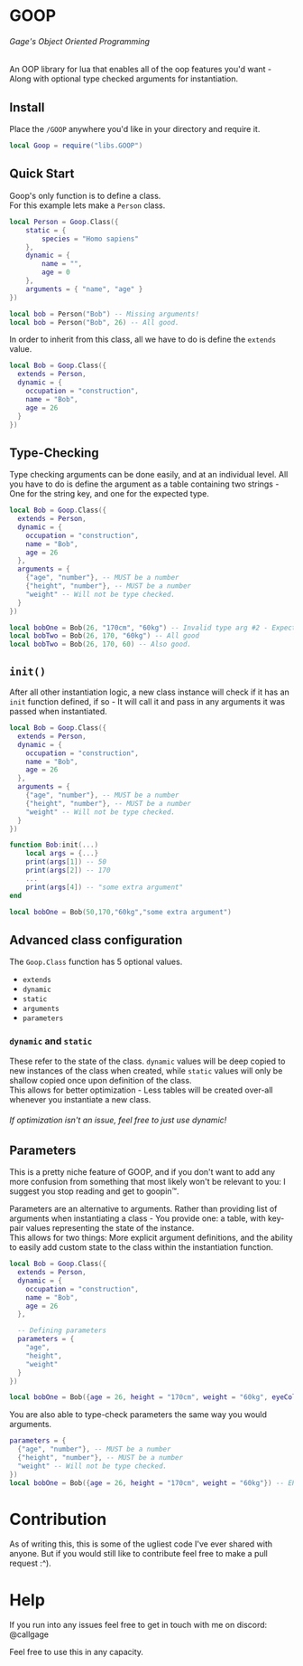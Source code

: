 # GOOP
###### Gage's Object Oriented Programming
An OOP library for lua that enables all of the oop features you'd want - Along with optional type checked arguments for instantiation.

## Install
Place the `/GOOP` anywhere you'd like in your directory and require it.
```Lua
local Goop = require("libs.GOOP")
```

## Quick Start
Goop's only function is to define a class.  
For this example lets make a `Person` class.

```Lua
local Person = Goop.Class({
    static = {
        species = "Homo sapiens"
    },
    dynamic = {
        name = "",
        age = 0
    },
    arguments = { "name", "age" }
})

local bob = Person("Bob") -- Missing arguments!
local bob = Person("Bob", 26) -- All good.
```

In order to inherit from this class, all we have to do is define the `extends` value.

```Lua
local Bob = Goop.Class({
  extends = Person,
  dynamic = {
    occupation = "construction",
    name = "Bob",
    age = 26
  }
})
```

## Type-Checking
Type checking arguments can be done easily, and at an individual level. All you have to do is define the argument as a table containing two strings - One for the string key, and one for the expected type.
```Lua
local Bob = Goop.Class({
  extends = Person,
  dynamic = {
    occupation = "construction",
    name = "Bob",
    age = 26
  },
  arguments = {
    {"age", "number"}, -- MUST be a number
    {"height", "number"}, -- MUST be a number
    "weight" -- Will not be type checked.
  }
})

local bobOne = Bob(26, "170cm", "60kg") -- Invalid type arg #2 - Expected number. Received string.
local bobTwo = Bob(26, 170, "60kg") -- All good
local bobTwo = Bob(26, 170, 60) -- Also good.
```
## `init()`
After all other instantiation logic, a new class instance will check if it has an `init` function defined, if so - It will call it and pass in any arguments it was passed when instantiated.
```Lua
local Bob = Goop.Class({
  extends = Person,
  dynamic = {
    occupation = "construction",
    name = "Bob",
    age = 26
  },
  arguments = {
    {"age", "number"}, -- MUST be a number
    {"height", "number"}, -- MUST be a number
    "weight" -- Will not be type checked.
  }
})

function Bob:init(...)
    local args = {...}
    print(args[1]) -- 50
    print(args[2]) -- 170
    ...
    print(args[4]) -- "some extra argument"
end

local bobOne = Bob(50,170,"60kg","some extra argument")
```


## Advanced class configuration
The `Goop.Class` function has 5 optional values.
* `extends`
* `dynamic`
* `static`
* `arguments`
* `parameters`

### `dynamic` and `static`
These refer to the state of the class. `dynamic` values will be deep copied to new instances of the class when created, while `static` values will only be shallow copied once upon definition of the class.  
This allows for better optimization - Less tables will be created over-all whenever you instantiate a new class.  
###### If optimization isn't an issue, feel free to just use dynamic!

## Parameters
This is a pretty niche feature of GOOP, and if you don't want to add any more confusion from something that most likely won't be relevant to you: I suggest you stop reading and get to goopin™.  
  
Parameters are an alternative to arguments. Rather than providing list of arguments when instantiating a class - You provide one: a table, with key-pair values representing the state of the instance.  
This allows for two things: More explicit argument definitions, and the ability to easily add custom state to the class within the instantiation function.

```Lua
local Bob = Goop.Class({
  extends = Person,
  dynamic = {
    occupation = "construction",
    name = "Bob",
    age = 26
  },

  -- Defining parameters
  parameters = {
    "age",
    "height",
    "weight"
  }
})

local bobOne = Bob({age = 26, height = "170cm", weight = "60kg", eyeColor = "blue", hairColor = "black"})
```

You are also able to type-check parameters the same way you would arguments.

```Lua
parameters = {
  {"age", "number"}, -- MUST be a number
  {"height", "number"}, -- MUST be a number
  "weight" -- Will not be type checked.
})
local bobOne = Bob({age = 26, height = "170cm", weight = "60kg"}) -- ERROR: Invalid parameter type "height". Expected "number", received "string". 
```

# Contribution
As of writing this, this is some of the ugliest code I've ever shared with anyone. But if you would still like to contribute feel free to make a pull request :^).
  
# Help
If you run into any issues feel free to get in touch with me on discord: @callgage  

Feel free to use this in any capacity.
